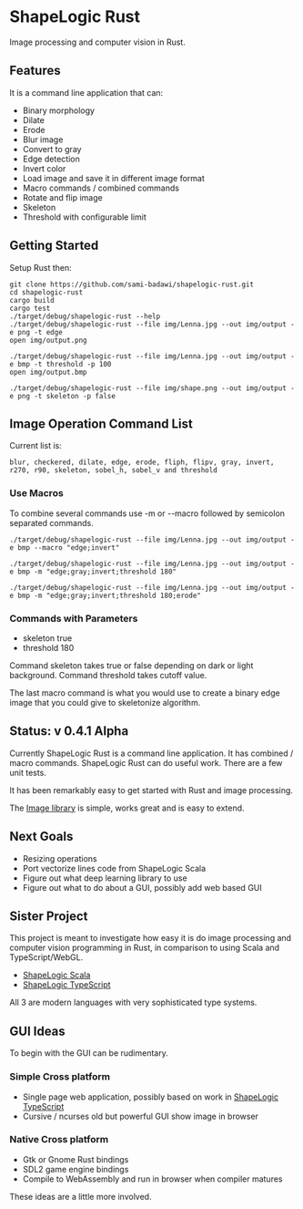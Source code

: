 # ShapeLogic Rust #

Image processing and computer vision in Rust.

## Features ##

It is a command line application that can:

* Binary morphology
* Dilate
* Erode
* Blur image
* Convert to gray
* Edge detection
* Invert color
* Load image and save it in different image format
* Macro commands / combined commands
* Rotate and flip image
* Skeleton
* Threshold with configurable limit

## Getting Started ##

Setup Rust then:

```
git clone https://github.com/sami-badawi/shapelogic-rust.git
cd shapelogic-rust
cargo build
cargo test
./target/debug/shapelogic-rust --help
./target/debug/shapelogic-rust --file img/Lenna.jpg --out img/output -e png -t edge
open img/output.png

./target/debug/shapelogic-rust --file img/Lenna.jpg --out img/output -e bmp -t threshold -p 100
open img/output.bmp

./target/debug/shapelogic-rust --file img/shape.png --out img/output -e png -t skeleton -p false
```

## Image Operation Command List ##

Current list is:
```
blur, checkered, dilate, edge, erode, fliph, flipv, gray, invert, r270, r90, skeleton, sobel_h, sobel_v and threshold
```

### Use Macros ###

To combine several commands use -m or --macro followed by semicolon separated commands.

```
./target/debug/shapelogic-rust --file img/Lenna.jpg --out img/output -e bmp --macro "edge;invert"

./target/debug/shapelogic-rust --file img/Lenna.jpg --out img/output -e bmp -m "edge;gray;invert;threshold 180"

./target/debug/shapelogic-rust --file img/Lenna.jpg --out img/output -e bmp -m "edge;gray;invert;threshold 180;erode"
```

### Commands with Parameters ###

* skeleton true
* threshold 180

Command skeleton takes true or false depending on dark or light background.
Command threshold takes cutoff value.

The last macro command is what you would use to create a binary edge image that you could give to skeletonize algorithm.

## Status: v 0.4.1 Alpha ##

Currently ShapeLogic Rust is a command line application. 
It has combined / macro commands. ShapeLogic Rust can do useful work.
There are a few unit tests.

It has been remarkably easy to get started with Rust and image processing.

The [Image library](https://github.com/PistonDevelopers/image) is simple, works great and is easy to extend.

## Next Goals ##

* Resizing operations
* Port vectorize lines code from ShapeLogic Scala
* Figure out what deep learning library to use
* Figure out what to do about a GUI, possibly add web based GUI

## Sister Project ##

This project is meant to investigate how easy it is do image processing and computer vision programming in Rust, in comparison to using Scala and TypeScript/WebGL.

* [ShapeLogic Scala](https://github.com/sami-badawi/shapelogic-scala)
* [ShapeLogic TypeScript](https://github.com/sami-badawi/shapelogic-typescript)

All 3 are modern languages with very sophisticated type systems.

## GUI Ideas ##

To begin with the GUI can be rudimentary.

### Simple Cross platform ###

* Single page web application, possibly based on work in [ShapeLogic TypeScript](https://github.com/sami-badawi/shapelogic-typescript)
* Cursive / ncurses old but powerful GUI show image in browser

### Native Cross platform ###

* Gtk or Gnome Rust bindings
* SDL2 game engine bindings
* Compile to WebAssembly and run in browser when compiler matures

These ideas are a little more involved.
